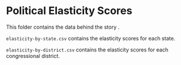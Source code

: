 # Political Elasticity Scores

This folder contains the data behind the story []().


`elasticity-by-state.csv` contains the elasticity scores for each state.

`elasticity-by-district.csv` contains the elasticity scores for each congressional district.
